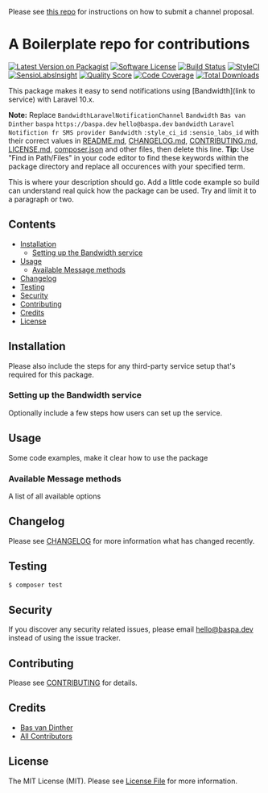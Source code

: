 Please see [this repo](https://github.com/laravel-notification-channels/channels) for instructions on how to submit a channel proposal.

# A Boilerplate repo for contributions

[![Latest Version on Packagist](https://img.shields.io/packagist/v/laravel-notification-channels/bandwidth.svg?style=flat-square)](https://packagist.org/packages/laravel-notification-channels/bandwidth)
[![Software License](https://img.shields.io/badge/license-MIT-brightgreen.svg?style=flat-square)](LICENSE.md)
[![Build Status](https://img.shields.io/travis/laravel-notification-channels/bandwidth/master.svg?style=flat-square)](https://travis-ci.org/laravel-notification-channels/bandwidth)
[![StyleCI](https://styleci.io/repos/:style_ci_id/shield)](https://styleci.io/repos/:style_ci_id)
[![SensioLabsInsight](https://img.shields.io/sensiolabs/i/:sensio_labs_id.svg?style=flat-square)](https://insight.sensiolabs.com/projects/:sensio_labs_id)
[![Quality Score](https://img.shields.io/scrutinizer/g/laravel-notification-channels/bandwidth.svg?style=flat-square)](https://scrutinizer-ci.com/g/laravel-notification-channels/bandwidth)
[![Code Coverage](https://img.shields.io/scrutinizer/coverage/g/laravel-notification-channels/bandwidth/master.svg?style=flat-square)](https://scrutinizer-ci.com/g/laravel-notification-channels/bandwidth/?branch=master)
[![Total Downloads](https://img.shields.io/packagist/dt/laravel-notification-channels/bandwidth.svg?style=flat-square)](https://packagist.org/packages/laravel-notification-channels/bandwidth)

This package makes it easy to send notifications using [Bandwidth](link to service) with Laravel 10.x.

**Note:** Replace `BandwidthLaravelNotificationChannel` `Bandwidth` `Bas van Dinther` `baspa` `https://baspa.dev` `hello@baspa.dev` `bandwidth` `Laravel Notifiction fr SMS provider Bandwidth` `:style_ci_id` `:sensio_labs_id` with their correct values in [README.md](README.md), [CHANGELOG.md](CHANGELOG.md), [CONTRIBUTING.md](CONTRIBUTING.md), [LICENSE.md](LICENSE.md), [composer.json](composer.json) and other files, then delete this line.
**Tip:** Use "Find in Path/Files" in your code editor to find these keywords within the package directory and replace all occurences with your specified term.

This is where your description should go. Add a little code example so build can understand real quick how the package can be used. Try and limit it to a paragraph or two.

## Contents

-   [Installation](#installation)
    -   [Setting up the Bandwidth service](#setting-up-the-Bandwidth-service)
-   [Usage](#usage)
    -   [Available Message methods](#available-message-methods)
-   [Changelog](#changelog)
-   [Testing](#testing)
-   [Security](#security)
-   [Contributing](#contributing)
-   [Credits](#credits)
-   [License](#license)

## Installation

Please also include the steps for any third-party service setup that's required for this package.

### Setting up the Bandwidth service

Optionally include a few steps how users can set up the service.

## Usage

Some code examples, make it clear how to use the package

### Available Message methods

A list of all available options

## Changelog

Please see [CHANGELOG](CHANGELOG.md) for more information what has changed recently.

## Testing

```bash
$ composer test
```

## Security

If you discover any security related issues, please email hello@baspa.dev instead of using the issue tracker.

## Contributing

Please see [CONTRIBUTING](CONTRIBUTING.md) for details.

## Credits

-   [Bas van Dinther](https://github.com/baspa)
-   [All Contributors](../../contributors)

## License

The MIT License (MIT). Please see [License File](LICENSE.md) for more information.
